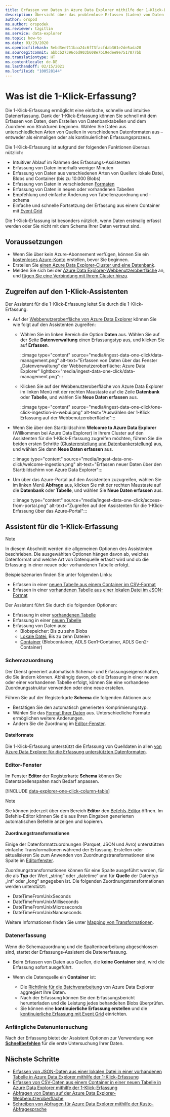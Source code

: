 ```yaml
---
title: Erfassen von Daten in Azure Data Explorer mithilfe der 1-Klick-Erfassung
description: Übersicht über das problemlose Erfassen (Laden) von Daten in Azure Data Explorer mit der 1-Klick-Erfassung.
author: orspod
ms.author: orspodek
ms.reviewer: tzgitlin
ms.service: data-explorer
ms.topic: how-to
ms.date: 03/29/2020
ms.openlocfilehash: 5ebd3ee711baa24c6f73facfdab361e2de5ada20
ms.sourcegitcommit: abbcb27396c6d903b608e7b19edee9e7517877bb
ms.translationtype: HT
ms.contentlocale: de-DE
ms.lasthandoff: 02/15/2021
ms.locfileid: "100528144"
---
```

# <a name="what-is-one-click-ingestion"></a>Was ist die 1-Klick-Erfassung?

Die 1-Klick-Erfassung ermöglicht eine einfache, schnelle und intuitive Datenerfassung. Dank der 1-Klick-Erfassung können Sie schnell mit dem Erfassen von Daten, dem Erstellen von Datenbanktabellen und dem Zuordnen von Strukturen beginnen. Wählen Sie Daten aus unterschiedlichen Arten von Quellen in verschiedenen Datenformaten aus – entweder als einmaligen oder als kontinuierlichen Erfassungsprozess.

Die 1-Klick-Erfassung ist aufgrund der folgenden Funktionen überaus nützlich:

* Intuitiver Ablauf im Rahmen des Erfassungs-Assistenten
* Erfassung von Daten innerhalb weniger Minuten
* Erfassung von Daten aus verschiedenen Arten von Quellen: lokale Datei, Blobs und Container (bis zu 10.000 Blobs)
* Erfassung von Daten in verschiedenen [Formaten](#file-formats)
* Erfassung von Daten in neuen oder vorhandenen Tabellen
* Empfehlung und einfache Änderung von Tabellenzuordnung und -schema
* Einfache und schnelle Fortsetzung der Erfassung aus einem Container mit [Event Grid](one-click-ingestion-new-table.md#create-continuous-ingestion-for-container)

Die 1-Klick-Erfassung ist besonders nützlich, wenn Daten erstmalig erfasst werden oder Sie nicht mit dem Schema Ihrer Daten vertraut sind.

## <a name="prerequisites"></a>Voraussetzungen

* Wenn Sie über kein Azure-Abonnement verfügen, können Sie ein [kostenloses Azure-Konto](https://azure.microsoft.com/free/) erstellen, bevor Sie beginnen.
* Erstellen Sie [einen Azure Data Explorer-Cluster und eine Datenbank](create-cluster-database-portal.md).
* Melden Sie sich bei der [Azure Data Explorer-Webbenutzeroberfläche](https://dataexplorer.azure.com/) an, und [fügen Sie eine Verbindung mit Ihrem Cluster hinzu](web-query-data.md#add-clusters).

## <a name="access-the-one-click-wizard"></a>Zugreifen auf den 1-Klick-Assistenten

Der Assistent für die 1-Klick-Erfassung leitet Sie durch die 1-Klick-Erfassung.

* Auf der [Webbenutzeroberfläche von Azure Data Explorer](https://dataexplorer.azure.com/) können Sie wie folgt auf den Assistenten zugreifen:
    * Wählen Sie im linken Bereich die Option **Daten** aus. Wählen Sie auf der Seite **Datenverwaltung** einen Erfassungstyp aus, und klicken Sie auf **Erfassen**. 
      
      :::image type="content" source="media/ingest-data-one-click/data-management.png" alt-text="Erfassen von Daten über das Fenster „Datenverwaltung“ der Webbenutzeroberfläche: Azure Data Explorer" lightbox="media/ingest-data-one-click/data-management.png":::
   
     * Klicken Sie auf der Webbenutzeroberfläche von Azure Data Explorer im linken Menü mit der rechten Maustaste auf die Zeile **Datenbank** oder **Tabelle**, und wählen Sie **Neue Daten erfassen** aus.
        
        :::image type="content" source="media/ingest-data-one-click/one-click-ingestion-in-webui.png" alt-text="Auswählen der 1-Klick Erfassung auf der Webbenutzeroberfläche":::

* Wenn Sie über den Startbildschirm **Welcome to Azure Data Explorer** (Willkommen bei Azure Data Explorer) in Ihrem Cluster auf den Assistenten für die 1-Klick-Erfassung zugreifen möchten, führen Sie die beiden ersten Schritte ([Clustererstellung und Datenbankerstellung](#prerequisites)) aus, und wählen Sie dann **Neue Daten erfassen** aus.

    :::image type="content" source="media/ingest-data-one-click/welcome-ingestion.png" alt-text="Erfassen neuer Daten über den Startbildschirm von Azure Data Explorer":::


* Um über das Azure-Portal auf den Assistenten zuzugreifen, wählen Sie im linken Menü **Abfrage** aus, klicken Sie mit der rechten Maustaste auf die **Datenbank** oder **Tabelle**, und wählen Sie **Neue Daten erfassen** aus.

    :::image type="content" source="media/ingest-data-one-click/access-from-portal.png" alt-text="Zugreifen auf den Assistenten für die 1-Klick-Erfassung über das Azure-Portal":::

## <a name="one-click-ingestion-wizard"></a>Assistent für die 1-Klick-Erfassung

> [!NOTE]
> In diesem Abschnitt werden die allgemeinen Optionen des Assistenten beschrieben. Die ausgewählten Optionen hängen davon ab, welches Datenformat und welche Art von Datenquelle erfasst wird und ob die Erfassung in einer neuen oder vorhandenen Tabelle erfolgt.
>
> Beispielszenarien finden Sie unter folgenden Links:
> * Erfassen in einer [neuen Tabelle aus einem Container im CSV-Format](one-click-ingestion-new-table.md)
> * Erfassen in einer [vorhandenen Tabelle aus einer lokalen Datei im JSON-Format](one-click-ingestion-existing-table.md) 

Der Assistent führt Sie durch die folgenden Optionen:
   * Erfassung in einer [vorhandenen Tabelle](one-click-ingestion-existing-table.md)
   * Erfassung in einer [neuen Tabelle](one-click-ingestion-new-table.md)
   * Erfassung von Daten aus:
      * Blobspeicher: Bis zu zehn Blobs
      * [Lokale Datei:](one-click-ingestion-existing-table.md) Bis zu zehn Dateien
      * [Container](one-click-ingestion-new-table.md) (Blobcontainer, ADLS Gen1-Container, ADLS Gen2-Container)

### <a name="schema-mapping"></a>Schemazuordnung

Der Dienst generiert automatisch Schema- und Erfassungseigenschaften, die Sie ändern können. Abhängig davon, ob die Erfassung in einer neuen oder einer vorhandenen Tabelle erfolgt, können Sie eine vorhandene Zuordnungsstruktur verwenden oder eine neue erstellen.

Führen Sie auf der Registerkarte **Schema** die folgenden Aktionen aus:
   * Bestätigen Sie den automatisch generierten Komprimierungstyp.
   * Wählen Sie das [Format Ihrer Daten](#file-formats) aus. Unterschiedliche Formate ermöglichen weitere Änderungen.
   * Ändern Sie die Zuordnung im [Editor-Fenster](#editor-window).

#### <a name="file-formats"></a>Dateiformate

Die 1-Klick-Erfassung unterstützt die Erfassung von Quelldaten in allen [von Azure Data Explorer für die Erfassung unterstützten Datenformaten](ingestion-supported-formats.md).

### <a name="editor-window"></a>Editor-Fenster

Im Fenster **Editor** der Registerkarte **Schema** können Sie Datentabellenspalten nach Bedarf anpassen. 

[!INCLUDE [data-explorer-one-click-column-table](includes/data-explorer-one-click-column-table.md)]

>[!NOTE]
> Sie können jederzeit über dem Bereich **Editor** den [Befehls-Editor](one-click-ingestion-new-table.md#command-editor) öffnen. Im Befehls-Editor können Sie die aus Ihren Eingaben generierten automatischen Befehle anzeigen und kopieren.

#### <a name="mapping-transformations"></a>Zuordnungstransformationen

Einige der Datenformatzuordnungen (Parquet, JSON und Avro) unterstützen einfache Transformationen während der Erfassung. Erstellen oder aktualisieren Sie zum Anwenden von Zuordnungstransformationen eine Spalte im [Editorfenster](#editor-window).

Zuordnungstransformationen können für eine Spalte ausgeführt werden, für die als **Typ** der Wert „string“ oder „datetime“ und für **Quelle** der Datentyp „int“ oder „long“ angegeben ist. Die folgenden Zuordnungstransformationen werden unterstützt:
* DateTimeFromUnixSeconds
* DateTimeFromUnixMilliseconds
* DateTimeFromUnixMicroseconds
* DateTimeFromUnixNanoseconds

Weitere Informationen finden Sie unter [
Mapping von Transformationen](#mapping-transformations).

### <a name="data-ingestion"></a>Datenerfassung

Wenn die Schemazuordnung und die Spaltenbearbeitung abgeschlossen sind, startet der Erfassungs-Assistent die Datenerfassung. 

* Beim Erfassen von Daten aus Quellen, die **keine Container** sind, wird die Erfassung sofort ausgeführt.

* Wenn die Datenquelle ein **Container** ist:
    * Die [Richtlinie für die Batchverarbeitung](kusto/management/batchingpolicy.md) von Azure Data Explorer aggregiert Ihre Daten. 
    * Nach der Erfassung können Sie den Erfassungsbericht herunterladen und die Leistung jedes behandelten Blobs überprüfen. 
    * Sie können eine **kontinuierliche Erfassung erstellen** und die [kontinuierliche Erfassung mit Event Grid](one-click-ingestion-new-table.md#create-continuous-ingestion-for-container) einrichten.
 
### <a name="initial-data-exploration"></a>Anfängliche Datenuntersuchung
   
Nach der Erfassung bietet der Assistent Optionen zur Verwendung von **[Schnellbefehlen](one-click-ingestion-existing-table.md#explore-quick-queries-and-tools)** für die erste Untersuchung Ihrer Daten.


## <a name="next-steps"></a>Nächste Schritte

* [Erfassen von JSON-Daten aus einer lokalen Datei in einer vorhandenen Tabelle in Azure Data Explorer mithilfe der 1-Klick-Erfassung](one-click-ingestion-existing-table.md)
* [Erfassen von CSV-Daten aus einem Container in einer neuen Tabelle in Azure Data Explorer mithilfe der 1-Klick-Erfassung](one-click-ingestion-new-table.md)
* [Abfragen von Daten auf der Azure Data Explorer-Webbenutzeroberfläche](web-query-data.md)
* [Schreiben von Abfragen für Azure Data Explorer mithilfe der Kusto-Abfragesprache](write-queries.md)
